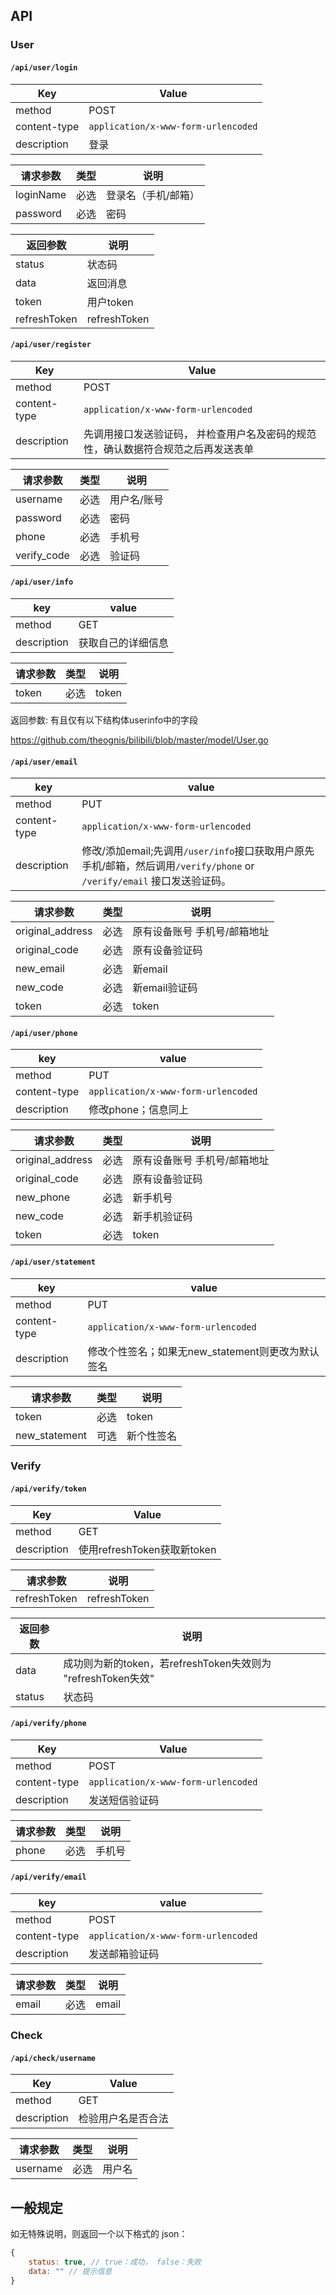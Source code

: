 ## API

### User

#### `/api/user/login`

| Key          | Value                               |
| ------------ | ----------------------------------- |
| method       | POST                                |
| content-type | `application/x-www-form-urlencoded` |
| description  | 登录                                |

| 请求参数  | 类型 | 说明                |
| --------- | ---- | ------------------- |
| loginName | 必选 | 登录名（手机/邮箱） |
| password  | 必选 | 密码                |

| 返回参数     | 说明         |
| ------------ | ------------ |
| status       | 状态码       |
| data         | 返回消息     |
| token        | 用户token    |
| refreshToken | refreshToken |

#### `/api/user/register`

| Key          | Value                                                 |
| ------------ | ------------------------------------------------------|
| method       | POST                                                  |
| content-type | `application/x-www-form-urlencoded`                   |
| description  | 先调用接口发送验证码， 并检查用户名及密码的规范性，确认数据符合规范之后再发送表单 |

| 请求参数    | 类型 | 说明        |
| ----------- | ---- | ----------- |
| username    | 必选 | 用户名/账号 |
| password    | 必选 | 密码        |
| phone       | 必选 | 手机号      |
| verify_code | 必选 | 验证码      |

#### `/api/user/info`

| key         | value              |
| ----------- | ------------------ |
| method      | GET                |
| description | 获取自己的详细信息 |

| 请求参数 | 类型 | 说明  |
| -------- | ---- | ----- |
| token    | 必选 | token |

返回参数: 有且仅有以下结构体userinfo中的字段 

https://github.com/theognis/bilibili/blob/master/model/User.go 

#### `/api/user/email`

| key          | value                               |
| ------------ | ----------------------------------- |
| method       | PUT                                 |
| content-type | `application/x-www-form-urlencoded` |
| description  | 修改/添加email;先调用`/user/info`接口获取用户原先手机/邮箱，然后调用`/verify/phone` or `/verify/email` 接口发送验证码。|

| 请求参数         | 类型 | 说明                         |
| ---------------- | ---- | ---------------------------- |
| original_address | 必选 | 原有设备账号 手机号/邮箱地址 |
| original_code    | 必选 | 原有设备验证码               |
| new_email        | 必选 | 新email                      |
| new_code         | 必选 | 新email验证码                |
| token            | 必选 | token                        |

#### `/api/user/phone`

| key          | value                               |
| ------------ | ----------------------------------- |
| method       | PUT                                 |
| content-type | `application/x-www-form-urlencoded` |
| description  | 修改phone；信息同上                    |

| 请求参数         | 类型 | 说明                         |
| ---------------- | ---- | ---------------------------- |
| original_address | 必选 | 原有设备账号 手机号/邮箱地址 |
| original_code    | 必选 | 原有设备验证码               |
| new_phone        | 必选 | 新手机号                     |
| new_code         | 必选 | 新手机验证码                 |
| token            | 必选 | token                        |

#### `/api/user/statement`

| key          | value                               |
| ------------ | ----------------------------------- |
| method       | PUT                                 |
| content-type | `application/x-www-form-urlencoded` |
| description  | 修改个性签名；如果无new_statement则更改为默认签名|

| 请求参数      | 类型 | 说明       |
| ------------- | ---- | ---------- |
| token         | 必选 | token      |
| new_statement | 可选 | 新个性签名 |

### Verify

####  `/api/verify/token`

| Key          | Value                       |
| ------------ | --------------------------- |
| method       | GET                         |
| description  | 使用refreshToken获取新token |

| 请求参数     | 说明         |
| ------------ | ------------ |
| refreshToken | refreshToken |

| 返回参数 | 说明                                                     |
| -------- | -------------------------------------------------------|
| data     | 成功则为新的token，若refreshToken失效则为 "refreshToken失效" |
| status   | 状态码                                                  |

#### `/api/verify/phone`

| Key          | Value                               |
| ------------ | ----------------------------------- |
| method       | POST                                |
| content-type | `application/x-www-form-urlencoded` |
| description  | 发送短信验证码                      |

| 请求参数 | 类型 | 说明   |
| -------- | ---- | ------ |
| phone    | 必选 | 手机号 |

#### `/api/verify/email`

| key          | value                               |
| ------------ | ----------------------------------- |
| method       | POST                                |
| content-type | `application/x-www-form-urlencoded` |
| description  | 发送邮箱验证码                      |

| 请求参数 | 类型 | 说明  |
| -------- | ---- | ----- |
| email    | 必选 | email |



### Check

#### `/api/check/username`

| Key          | Value                               |
| ------------ | ----------------------------------- |
| method       | GET                                |
| description  | 检验用户名是否合法                   |

| 请求参数 | 类型 | 说明   |
| -------- | ---- | ------ |
| username | 必选 | 用户名 |

## 一般规定

如无特殊说明，则返回一个以下格式的 json：

```javascript
{
    status: true, // true：成功， false：失败
    data: "" // 提示信息
}
```



